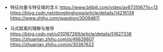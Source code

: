 - 特征向量与特征值的含义
  https://www.bilibili.com/video/av6731067?p=13
  https://blog.csdn.net/dongtinghong/article/details/14216139
  https://www.zhihu.com/question/30094611

- 马式距离的理解与推导
  https://blog.csdn.net/u010167269/article/details/51627338
  https://zhuanlan.zhihu.com/p/46626607
  https://zhuanlan.zhihu.com/p/30367622
